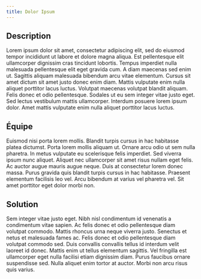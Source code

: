 ```yaml
---
title: Dolor Ipsum
---
```

## Description
Lorem ipsum dolor sit amet, consectetur adipiscing elit, sed do eiusmod tempor incididunt ut labore et dolore magna aliqua. Est pellentesque elit ullamcorper dignissim cras tincidunt lobortis. Tempus imperdiet nulla malesuada pellentesque elit eget gravida cum. A diam maecenas sed enim ut. Sagittis aliquam malesuada bibendum arcu vitae elementum. Cursus sit amet dictum sit amet justo donec enim diam. Mattis vulputate enim nulla aliquet porttitor lacus luctus. Volutpat maecenas volutpat blandit aliquam. Felis donec et odio pellentesque. Sodales ut eu sem integer vitae justo eget. Sed lectus vestibulum mattis ullamcorper. Interdum posuere lorem ipsum dolor. Amet mattis vulputate enim nulla aliquet porttitor lacus luctus.

## Équipe
Euismod nisi porta lorem mollis. Blandit turpis cursus in hac habitasse platea dictumst. Porta lorem mollis aliquam ut. Ornare arcu odio ut sem nulla pharetra. In metus vulputate eu scelerisque felis imperdiet. Sed viverra ipsum nunc aliquet. Aliquet nec ullamcorper sit amet risus nullam eget felis. Ac auctor augue mauris augue neque. Duis at consectetur lorem donec massa. Purus gravida quis blandit turpis cursus in hac habitasse. Praesent elementum facilisis leo vel. Arcu bibendum at varius vel pharetra vel. Sit amet porttitor eget dolor morbi non.

## Solution
Sem integer vitae justo eget. Nibh nisl condimentum id venenatis a condimentum vitae sapien. Ac felis donec et odio pellentesque diam volutpat commodo. Mattis rhoncus urna neque viverra justo. Senectus et netus et malesuada fames ac. Felis donec et odio pellentesque diam volutpat commodo sed. Duis convallis convallis tellus id interdum velit laoreet id donec. Mattis enim ut tellus elementum sagittis. Vel fringilla est ullamcorper eget nulla facilisi etiam dignissim diam. Purus faucibus ornare suspendisse sed. Nulla aliquet enim tortor at auctor. Morbi non arcu risus quis varius.
